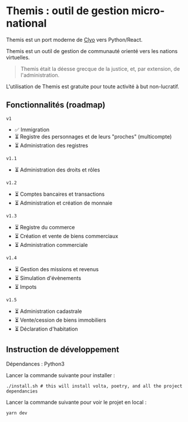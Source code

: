 Themis : outil de gestion micro-national
====

Themis est un port moderne de [Clyo](https://github.com/smwhr/clyo) vers Python/React.

Themis est un outil de gestion de communauté orienté vers les nations virtuelles.

> Themis était la déesse grecque de la justice, et, par extension, de l'administration.

L'utilisation de Themis est gratuite pour toute activité à but non-lucratif.

## Fonctionnalités (roadmap)

`v1`
- ✅ Immigration
- ⏳ Registre des personnages et de leurs "proches" (multicompte)
- ⏳ Administration des registres

`v1.1`
- ⏳ Administration des droits et rôles

`v1.2`
- ⏳ Comptes bancaires et transactions
- ⏳ Administration et création de monnaie

`v1.3`
- ⏳ Registre du commerce
- ⏳ Création et vente de biens commerciaux
- ⏳ Administration commerciale

`v1.4`
- ⏳ Gestion des missions et revenus
- ⏳ Simulation d'évènements
- ⏳ Impots

`v1.5`
- ⏳ Administration cadastrale
- ⏳ Vente/cession de biens immobiliers
- ⏳ Déclaration d'habitation

## Instruction de développement

Dépendances : Python3

Lancer la commande suivante pour installer :
```
./install.sh # this will install volta, poetry, and all the project dependancies

```

Lancer la commande suivante pour voir le projet en local :
```
yarn dev
```
